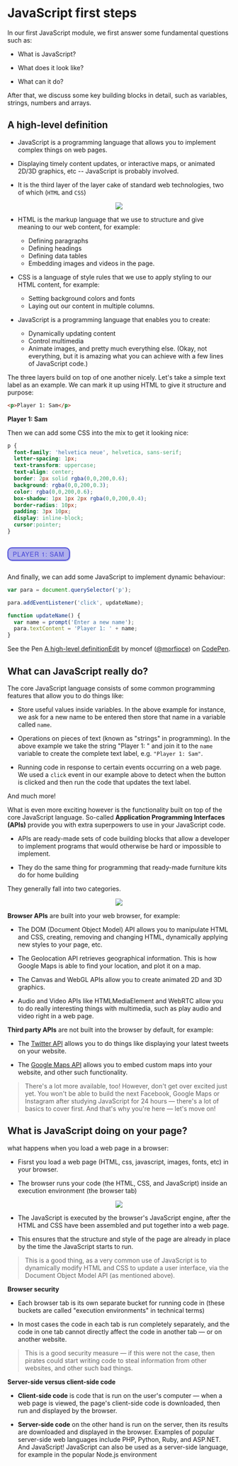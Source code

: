 # JavaScript first steps

In our first JavaScript module, we first answer some fundamental questions such as:

* What is JavaScript?

* What does it look like?

* What can it do?

After that, we discuss some key building blocks in detail, such as variables, strings, numbers and arrays.

## A high-level definition

* JavaScript is a programming language that allows you to implement complex things on web pages.

* Displaying timely content updates, or interactive maps, or animated 2D/3D graphics, etc -- JavaScript is probably involved.

* It is the third layer of the layer cake of standard web technologies, two of which (`HTML` and `CSS`)

<p align="center">
	<img src="images/cake.png">
</p>


* HTML is the markup language that we use to structure and give meaning to our web content, for example:
	* Defining paragraphs
	* Defining headings
	* Defining data tables
	* Embedding images and videos in the page.

* CSS is a language of style rules that we use to apply styling to our HTML content, for example:
	* Setting background colors and fonts
	* Laying out our content in multiple columns.

* JavaScript is a programming language that enables you to create:
	* Dynamically updating content
	* Control multimedia
	* Animate images, and pretty much everything else. (Okay, not everything, but it is amazing what you can achieve with a few lines of JavaScript code.)

The three layers build on top of one another nicely. Let's take a simple text label as an example. We can mark it up using HTML to give it structure and purpose:

```html
<p>Player 1: Sam</p>
```

<strong>Player 1: Sam</strong>

Then we can add some CSS into the mix to get it looking nice:

```css
p {
  font-family: 'helvetica neue', helvetica, sans-serif;
  letter-spacing: 1px;
  text-transform: uppercase;
  text-align: center;
  border: 2px solid rgba(0,0,200,0.6);
  background: rgba(0,0,200,0.3);
  color: rgba(0,0,200,0.6);
  box-shadow: 1px 1px 2px rgba(0,0,200,0.4);
  border-radius: 10px;
  padding: 3px 10px;
  display: inline-block;
  cursor:pointer;
}
```

<style type="text/css">
.p {
  font-family: 'helvetica neue', helvetica, sans-serif;
  letter-spacing: 1px;
  text-transform: uppercase;
  text-align: center;
  border: 2px solid rgba(0,0,200,0.6);
  background: rgba(0,0,200,0.3);
  color: rgba(0,0,200,0.6);
  box-shadow: 1px 1px 2px rgba(0,0,200,0.4);
  border-radius: 10px;
  padding: 3px 10px;
  display: inline-block;
  cursor:pointer;
}
</style>
<p class="p">Player 1: Sam</p>

And finally, we can add some JavaScript to implement dynamic behaviour:

```javascript
var para = document.querySelector('p');

para.addEventListener('click', updateName);

function updateName() {
  var name = prompt('Enter a new name');
  para.textContent = 'Player 1: ' + name;
}
```

<p data-height="265" data-theme-id="0" data-slug-hash="EwdvWr" data-default-tab="result" data-user="morfioce" data-embed-version="2" data-pen-title="A high-level definitionEdit" class="codepen">See the Pen <a href="https://codepen.io/morfioce/pen/EwdvWr/">A high-level definitionEdit</a> by moncef (<a href="https://codepen.io/morfioce">@morfioce</a>) on <a href="https://codepen.io">CodePen</a>.</p>
<script async src="https://production-assets.codepen.io/assets/embed/ei.js"></script>


## What can JavaScript really do?

The core JavaScript language consists of some common programming features that allow you to do things like:

* Store useful values inside variables. In the above example for instance, we ask for a new name to be entered then store that name in a variable called `name`.

* Operations on pieces of text (known as "strings" in programming). In the above example we take the string "Player 1: " and join it to the `name` variable to create the complete text label, e.g. `"Player 1: Sam"`.

* Running code in response to certain events occurring on a web page. We used a `click` event in our example above to detect when the button is clicked and then run the code that updates the text label.

And much more!

What is even more exciting however is the functionality built on top of the core JavaScript language. So-called <strong>Application Programming Interfaces (APIs)</strong> provide you with extra superpowers to use in your JavaScript code.

* APIs are ready-made sets of code building blocks that allow a developer to implement programs that would otherwise be hard or impossible to implement.

* They do the same thing for programming that ready-made furniture kits do for home building

They generally fall into two categories.

<p align="center">
	<img src="images/browser.png">
</p>

<strong>Browser APIs</strong> are built into your web browser, for example:

* The DOM (Document Object Model) API allows you to manipulate HTML and CSS, creating, removing and changing HTML, dynamically applying new styles to your page, etc. 

* The Geolocation API retrieves geographical information. This is how Google Maps is able to find your location, and plot it on a map.

* The Canvas and WebGL APIs allow you to create animated 2D and 3D graphics.

* Audio and Video APIs like HTMLMediaElement and WebRTC allow you to do really interesting things with multimedia, such as play audio and video right in a web page.

<strong>Third party APIs</strong> are not built into the browser by default, for example:

* The <a href="https://dev.twitter.com/overview/documentation">Twitter API</a> allows you to do things like displaying your latest tweets on your website.

* The <a href="https://developers.google.com/maps/">Google Maps API</a> allows you to embed custom maps into your website, and other such functionality.

>	There's a lot more available, too! However, don't get over excited just yet. You won't be able to build the next Facebook, Google Maps or Instagram after studying JavaScript for 24 hours — there's a lot of basics to cover first. And that's why you're here — let's move on!

## What is JavaScript doing on your page?

what happens when you load a web page in a browser:

* Fisrst you load a web page (HTML, css, javascript, images, fonts, etc) in your browser.

* The browser runs your code (the HTML, CSS, and JavaScript) inside an execution environment (the browser tab)

<p align="center">
	<img src="images/execution.png">
</p>

* The JavaScript is executed by the browser's JavaScript engine, after the HTML and CSS have been assembled and put together into a web page.

* This ensures that the structure and style of the page are already in place by the time the JavaScript starts to run.

> This is a good thing, as a very common use of JavaScript is to dynamically modify HTML and CSS to update a user interface, via the Document Object Model API (as mentioned above).

<strong>Browser security</strong>

* Each browser tab is its own separate bucket for running code in (these buckets are called "execution environments" in technical terms)

* In most cases the code in each tab is run completely separately, and the code in one tab cannot directly affect the code in another tab — or on another website.

>	This is a good security measure — if this were not the case, then pirates could start writing code to steal information from other websites, and other such bad things.

<strong>Server-side versus client-side code</strong>

* <strong>Client-side code</strong> is code that is run on the user's computer — when a web page is viewed, the page's client-side code is downloaded, then run and displayed by the browser.

* <strong>Server-side code</strong> on the other hand is run on the server, then its results are downloaded and displayed in the browser. Examples of popular server-side web languages include PHP, Python, Ruby, and ASP.NET. And JavaScript! JavaScript can also be used as a server-side language, for example in the popular Node.js environment 